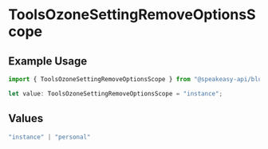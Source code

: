 # ToolsOzoneSettingRemoveOptionsScope

## Example Usage

```typescript
import { ToolsOzoneSettingRemoveOptionsScope } from "@speakeasy-api/bluesky/models/operations";

let value: ToolsOzoneSettingRemoveOptionsScope = "instance";
```

## Values

```typescript
"instance" | "personal"
```